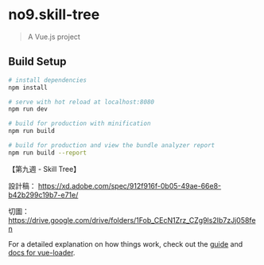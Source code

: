 # no9.skill-tree

> A Vue.js project

## Build Setup

``` bash
# install dependencies
npm install

# serve with hot reload at localhost:8080
npm run dev

# build for production with minification
npm run build

# build for production and view the bundle analyzer report
npm run build --report
```

【第九週 - Skill Tree】

設計稿：
https://xd.adobe.com/spec/912f916f-0b05-49ae-66e8-b42b299c19b7-e71e/

切圖：
https://drive.google.com/drive/folders/1Fob_CEcN1Zrz_CZg9ls2Ib7zJj058fen

For a detailed explanation on how things work, check out the [guide](http://vuejs-templates.github.io/webpack/) and [docs for vue-loader](http://vuejs.github.io/vue-loader).
